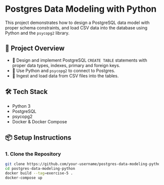 # Postgres Data Modeling with Python

This project demonstrates how to design a PostgreSQL data model with proper schema constraints, and load CSV data into the database using Python and the `psycopg2` library.

## 🚀 Project Overview

- 🧱 Design and implement PostgreSQL `CREATE TABLE` statements with proper data types, indexes, primary and foreign keys.
- 🔌 Use Python and `psycopg2` to connect to Postgres.
- 📄 Ingest and load data from CSV files into the tables.

## 🛠️ Tech Stack

- Python 3
- PostgreSQL
- psycopg2
- Docker & Docker Compose

## 📦 Setup Instructions

### 1. Clone the Repository

```bash
git clone https://github.com/your-username/postgres-data-modeling-python.git
cd postgres-data-modeling-python
docker build --tag=exercise-5 .
docker-compose up
